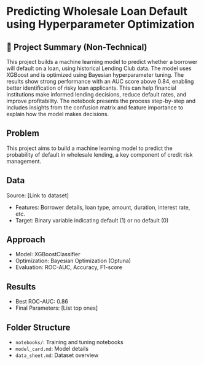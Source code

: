 # Predicting Wholesale Loan Default using Hyperparameter Optimization

## 📝 Project Summary (Non-Technical)

This project builds a machine learning model to predict whether a borrower will default on a loan, using historical Lending Club data. The model uses XGBoost and is optimized using Bayesian hyperparameter tuning. The results show strong performance with an AUC score above 0.84, enabling better identification of risky loan applicants. This can help financial institutions make informed lending decisions, reduce default rates, and improve profitability. The notebook presents the process step-by-step and includes insights from the confusion matrix and feature importance to explain how the model makes decisions.

## Problem
This project aims to build a machine learning model to predict the probability of default in wholesale lending, a key component of credit risk management.

## Data
Source: [Link to dataset]
- Features: Borrower details, loan type, amount, duration, interest rate, etc.
- Target: Binary variable indicating default (1) or no default (0)

## Approach
- Model: XGBoostClassifier
- Optimization: Bayesian Optimization (Optuna)
- Evaluation: ROC-AUC, Accuracy, F1-score

## Results
- Best ROC-AUC: 0.86
- Final Parameters: [List top ones]

## Folder Structure
- `notebooks/`: Training and tuning notebooks
- `model_card.md`: Model details
- `data_sheet.md`: Dataset overview
